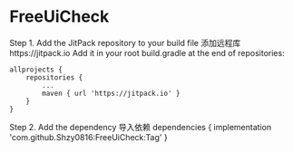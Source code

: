 # FreeUiCheck
Step 1. Add the JitPack repository to your build file
添加远程库https://jitpack.io
Add it in your root build.gradle at the end of repositories:

	allprojects {
		repositories {
			...
			maven { url 'https://jitpack.io' }
		}
	}
	

Step 2. Add the dependency
导入依赖
	dependencies {
	        implementation 'com.github.Shzy0816:FreeUiCheck:Tag'
	}
